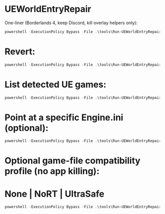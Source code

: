 # UEWorldEntryRepair

One-liner (Borderlands 4, keep Discord, kill overlay helpers only):
```powershell
powershell -ExecutionPolicy Bypass -File .\tools\Run-UEWorldEntryRepair.ps1 -Mode Full -GameName "Borderlands 4" -OverlayMode HelpersOnly
```

# Revert:
```powershell
powershell -ExecutionPolicy Bypass -File .\tools\Run-UEWorldEntryRepair.ps1 -Mode Revert -GameName "Borderlands 4"
```
# List detected UE games:
```powershell
powershell -ExecutionPolicy Bypass -File .\tools\Run-UEWorldEntryRepair.ps1 -ListGames
```
# Point at a specific Engine.ini (optional):
```powershell
powershell -ExecutionPolicy Bypass -File .\tools\Run-UEWorldEntryRepair.ps1 -Mode Full -EngineIniPath "C:\Users\<you>\Documents\My Games\Borderlands 4\Saved\Config\Windows\Engine.ini" -OverlayMode HelpersOnly
```

# Optional game-file compatibility profile (no app killing):
#   None | NoRT | UltraSafe
```powershell
powershell -ExecutionPolicy Bypass -File .\tools\Run-UEWorldEntryRepair.ps1 -Mode Full -GameName "Borderlands 4" -CompatProfile NoRT
```